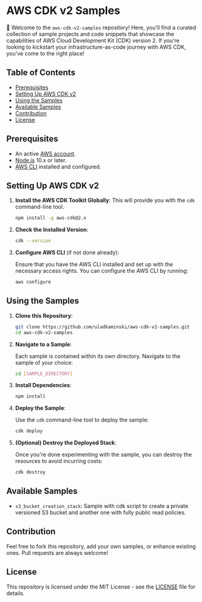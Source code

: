 # AWS CDK v2 Samples

🚀 Welcome to the `aws-cdk-v2-samples` repository! Here, you'll find a curated collection of sample projects and code snippets that showcase the 
capabilities of AWS Cloud Development Kit (CDK) version 2. If you're looking to kickstart your infrastructure-as-code journey with AWS CDK, you've come to 
the right place!

## Table of Contents

- [Prerequisites](#prerequisites)
- [Setting Up AWS CDK v2](#setting-up-aws-cdk-v2)
- [Using the Samples](#using-the-samples)
- [Available Samples](#available-samples)
- [Contribution](#contribution)
- [License](#license)

## Prerequisites

- An active [AWS account](https://aws.amazon.com/account/).
- [Node.js](https://nodejs.org/) 10.x or later.
- [AWS CLI](https://aws.amazon.com/cli/) installed and configured.

## Setting Up AWS CDK v2

1. **Install the AWS CDK Toolkit Globally**: This will provide you with the `cdk` command-line tool.

   ```bash
   npm install -g aws-cdk@2.x
   ```

2. **Check the Installed Version**:

   ```bash
   cdk --version
   ```

3. **Configure AWS CLI** (if not done already):

   Ensure that you have the AWS CLI installed and set up with the necessary access rights. You can configure the AWS CLI by running:

   ```bash
   aws configure
   ```

## Using the Samples

1. **Clone this Repository**:

   ```bash
   git clone https://github.com/uladkaminski/aws-cdk-v2-samples.git
   cd aws-cdk-v2-samples
   ```

2. **Navigate to a Sample**:

   Each sample is contained within its own directory. Navigate to the sample of your choice:

   ```bash
   cd [SAMPLE_DIRECTORY]
   ```

3. **Install Dependencies**:

   ```bash
   npm install
   ```

4. **Deploy the Sample**:

   Use the `cdk` command-line tool to deploy the sample:

   ```bash
   cdk deploy
   ```

5. **(Optional) Destroy the Deployed Stack**:

   Once you're done experimenting with the sample, you can destroy the resources to avoid incurring costs:

   ```bash
   cdk destroy
   ```

## Available Samples

- `s3_bucket_creation_stack`: Sample with cdk script to create a private versioned S3 bucket and another one with fully public read policies.


## Contribution

Feel free to fork this repository, add your own samples, or enhance existing ones. Pull requests are always welcome!

## License

This repository is licensed under the MIT License - see the [LICENSE](LICENSE) file for details.

